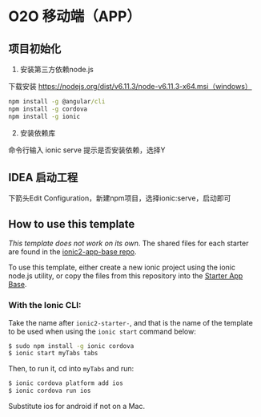 # O2O 移动端（APP）

## 项目初始化
1. 安装第三方依赖node.js

下载安装 https://nodejs.org/dist/v6.11.3/node-v6.11.3-x64.msi（windows）

```cmd
npm install -g @angular/cli
npm install -g cordova
npm install -g ionic
```

2. 安装依赖库

命令行输入 ionic serve 提示是否安装依赖，选择Y

## IDEA 启动工程

下箭头Edit Configuration，新建npm项目，选择ionic:serve，启动即可

## How to use this template

*This template does not work on its own*. The shared files for each starter are found in the [ionic2-app-base repo](https://github.com/ionic-team/ionic2-app-base).

To use this template, either create a new ionic project using the ionic node.js utility, or copy the files from this repository into the [Starter App Base](https://github.com/ionic-team/ionic2-app-base).

### With the Ionic CLI:

Take the name after `ionic2-starter-`, and that is the name of the template to be used when using the `ionic start` command below:

```bash
$ sudo npm install -g ionic cordova
$ ionic start myTabs tabs
```

Then, to run it, cd into `myTabs` and run:

```bash
$ ionic cordova platform add ios
$ ionic cordova run ios
```

Substitute ios for android if not on a Mac.

